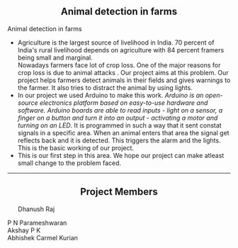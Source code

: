  <h2 align="center"> Animal detection in farms </h2>
Animal detection in farms 


- Agriculture is the largest source of livelihood in India. 70 percent of India's rural livelihood depends on agriculture with 84 percent framers being small and marginal.\
Nowadays farmers face lot of crop loss. One of the major reasons for crop loss is due to animal attacks . Our project aims at this problem. Our project helps farmers detect animals in their fields and gives warnings to the farmer. It also tries to distract the animal by using lights. 
- In our project we used Arduino to make this work. *Arduino is an open-source electronics platform based on easy-to-use hardware and software. Arduino boards are able to read inputs - light on a sensor, a finger on a button and turn it into an output - activating a motor and turning on an LED*. It is programmed in such a way that it sent constat signals in a specific area. When an animal enters that area the signal get reflects back and it is detected. This triggers the alarm and the lights. This is the basic working of our project. 
- This is our first step in this area. We hope our project can make atleast small change to the problem faced.
 
---
<h2 align="center">  Project Members </h2>
<ul>Dhanush Raj </br></ul>
P N Parameshwaran </br> 
Akshay P K </br>
Abhishek Carmel Kurian


